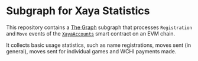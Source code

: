 # Subgraph for Xaya Statistics

This repository contains a [The Graph](https://thegraph.com/) subgraph
that processes `Registration` and `Move` events of the
[`XayaAccounts`](https://github.com/xaya/polygon-contract/) smart contract
on an EVM chain.

It collects basic usage statistics, such as name registrations, moves sent
(in general), moves sent for individual games and WCHI payments made.

